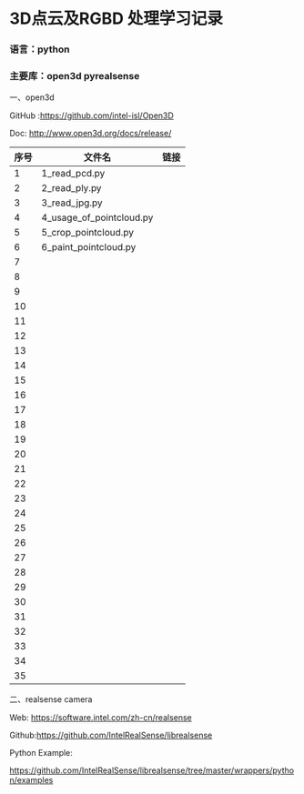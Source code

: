 # 3D点云及RGBD 处理学习记录

### 语言：python

### 主要库：open3d  pyrealsense 



一、open3d

GitHub :https://github.com/intel-isl/Open3D

Doc: http://www.open3d.org/docs/release/



| 序号 | 文件名                   | 链接 |
| ---- | ------------------------ | ---- |
| 1    | 1_read_pcd.py            |      |
| 2    | 2_read_ply.py            |      |
| 3    | 3_read_jpg.py            |      |
| 4    | 4_usage_of_pointcloud.py |      |
| 5    | 5_crop_pointcloud.py     |      |
| 6    | 6_paint_pointcloud.py    |      |
| 7    |                          |      |
| 8    |                          |      |
| 9    |                          |      |
| 10   |                          |      |
| 11   |                          |      |
| 12   |                          |      |
| 13   |                          |      |
| 14   |                          |      |
| 15   |                          |      |
| 16   |                          |      |
| 17   |                          |      |
| 18   |                          |      |
| 19   |                          |      |
| 20   |                          |      |
| 21   |                          |      |
| 22   |                          |      |
| 23   |                          |      |
| 24   |                          |      |
| 25   |                          |      |
| 26   |                          |      |
| 27   |                          |      |
| 28   |                          |      |
| 29   |                          |      |
| 30   |                          |      |
| 31   |                          |      |
| 32   |                          |      |
| 33   |                          |      |
| 34   |                          |      |
| 35   |                          |      |

二、realsense camera

Web: https://software.intel.com/zh-cn/realsense

Github:https://github.com/IntelRealSense/librealsense

Python Example: 

https://github.com/IntelRealSense/librealsense/tree/master/wrappers/python/examples









